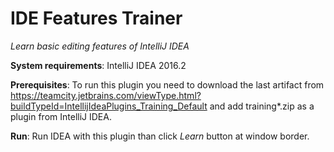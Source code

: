 # IDE Features Trainer
_Learn basic editing features of IntelliJ IDEA_

**System requirements**: IntelliJ IDEA 2016.2 

**Prerequisites**: To run this plugin you need to download the last artifact from https://teamcity.jetbrains.com/viewType.html?buildTypeId=IntellijIdeaPlugins_Training_Default and add training*.zip as a plugin from IntelliJ IDEA.

**Run**: Run IDEA with this plugin than click *Learn* button at window border.

